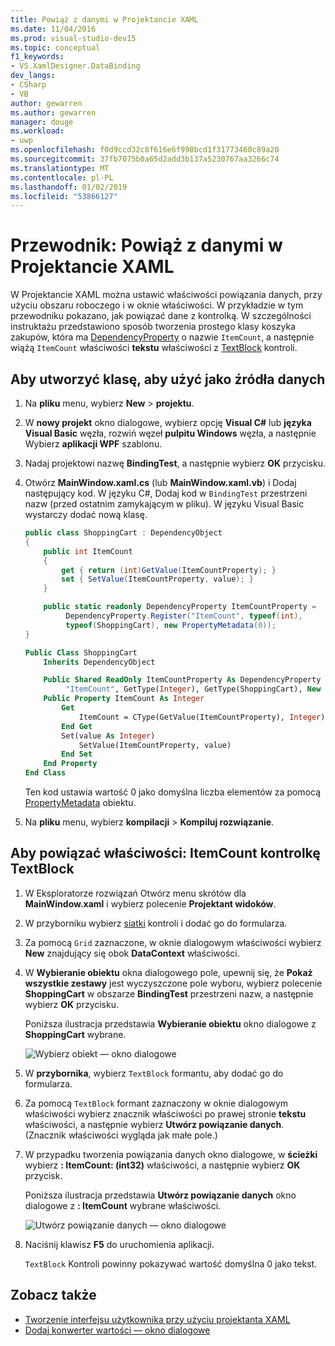 ```yaml
---
title: Powiąż z danymi w Projektancie XAML
ms.date: 11/04/2016
ms.prod: visual-studio-dev15
ms.topic: conceptual
f1_keywords:
- VS.XamlDesigner.DataBinding
dev_langs:
- CSharp
- VB
author: gewarren
ms.author: gewarren
manager: douge
ms.workload:
- uwp
ms.openlocfilehash: f0d9ccd32c8f616e6f998bcd1f31773460c89a20
ms.sourcegitcommit: 37fb7075b0a65d2add3b137a5230767aa3266c74
ms.translationtype: MT
ms.contentlocale: pl-PL
ms.lasthandoff: 01/02/2019
ms.locfileid: "53866127"
---
```

# <a name="walkthrough-bind-to-data-in-xaml-designer"></a>Przewodnik: Powiąż z danymi w Projektancie XAML

W Projektancie XAML można ustawić właściwości powiązania danych, przy użyciu obszaru roboczego i w oknie właściwości. W przykładzie w tym przewodniku pokazano, jak powiązać dane z kontrolką. W szczególności instruktażu przedstawiono sposób tworzenia prostego klasy koszyka zakupów, która ma [DependencyProperty](/uwp/api/Windows.UI.Xaml.DependencyProperty) o nazwie `ItemCount`, a następnie wiążą `ItemCount` właściwości **tekstu** właściwości z [TextBlock](/uwp/api/Windows.UI.Xaml.Controls.TextBlock) kontroli.

## <a name="to-create-a-class-to-use-as-a-data-source"></a>Aby utworzyć klasę, aby użyć jako źródła danych

1. Na **pliku** menu, wybierz **New** > **projektu**.

1. W **nowy projekt** okno dialogowe, wybierz opcję **Visual C#** lub **języka Visual Basic** węzła, rozwiń węzeł **pulpitu Windows** węzła, a następnie Wybierz **aplikacji WPF** szablonu.

1. Nadaj projektowi nazwę **BindingTest**, a następnie wybierz **OK** przycisku.

1. Otwórz **MainWindow.xaml.cs** (lub **MainWindow.xaml.vb**) i Dodaj następujący kod. W języku C#, Dodaj kod w `BindingTest` przestrzeni nazw (przed ostatnim zamykającym w pliku). W języku Visual Basic wystarczy dodać nową klasę.

   ```csharp
   public class ShoppingCart : DependencyObject
   {
       public int ItemCount
       {
           get { return (int)GetValue(ItemCountProperty); }
           set { SetValue(ItemCountProperty, value); }
       }

       public static readonly DependencyProperty ItemCountProperty =
            DependencyProperty.Register("ItemCount", typeof(int),
            typeof(ShoppingCart), new PropertyMetadata(0));
   }
   ```

   ```vb
   Public Class ShoppingCart
       Inherits DependencyObject

       Public Shared ReadOnly ItemCountProperty As DependencyProperty = DependencyProperty.Register(
            "ItemCount", GetType(Integer), GetType(ShoppingCart), New PropertyMetadata(0))
       Public Property ItemCount As Integer
           Get
               ItemCount = CType(GetValue(ItemCountProperty), Integer)
           End Get
           Set(value As Integer)
               SetValue(ItemCountProperty, value)
           End Set
       End Property
   End Class
   ```

   Ten kod ustawia wartość 0 jako domyślna liczba elementów za pomocą [PropertyMetadata](/uwp/api/Windows.UI.Xaml.PropertyMetadata) obiektu.

1. Na **pliku** menu, wybierz **kompilacji** > **Kompiluj rozwiązanie**.

## <a name="to-bind-the-itemcount-property-to-a-textblock-control"></a>Aby powiązać właściwości: ItemCount kontrolkę TextBlock

1. W Eksploratorze rozwiązań Otwórz menu skrótów dla **MainWindow.xaml** i wybierz polecenie **Projektant widoków**.

1. W przyborniku wybierz [siatki](/uwp/api/Windows.UI.Xaml.Controls.Grid) kontroli i dodać go do formularza.

1. Za pomocą `Grid` zaznaczone, w oknie dialogowym właściwości wybierz **New** znajdujący się obok **DataContext** właściwości.

1. W **Wybieranie obiektu** okna dialogowego pole, upewnij się, że **Pokaż wszystkie zestawy** jest wyczyszczone pole wyboru, wybierz polecenie **ShoppingCart** w obszarze **BindingTest** przestrzeni nazw, a następnie wybierz **OK** przycisku.

     Poniższa ilustracja przedstawia **Wybieranie obiektu** okno dialogowe z **ShoppingCart** wybrane.

     ![Wybierz obiekt — okno dialogowe](../designers/media/blendselectobject.png)

1. W **przybornika**, wybierz `TextBlock` formantu, aby dodać go do formularza.

1. Za pomocą `TextBlock` formant zaznaczony w oknie dialogowym właściwości wybierz znacznik właściwości po prawej stronie **tekstu** właściwości, a następnie wybierz **Utwórz powiązanie danych**. (Znacznik właściwości wygląda jak małe pole.)

1. W przypadku tworzenia powiązania danych okno dialogowe, w **ścieżki** wybierz **: ItemCount: (int32)** właściwości, a następnie wybierz **OK** przycisk.

     Poniższa ilustracja przedstawia **Utwórz powiązanie danych** okno dialogowe z **: ItemCount** wybrane właściwości.

     ![Utwórz powiązanie danych — okno dialogowe](../designers/media/xaml_create_data_binding.png)

1. Naciśnij klawisz **F5** do uruchomienia aplikacji.

     `TextBlock` Kontroli powinny pokazywać wartość domyślna 0 jako tekst.

## <a name="see-also"></a>Zobacz także

- [Tworzenie interfejsu użytkownika przy użyciu projektanta XAML](../designers/creating-a-ui-by-using-xaml-designer-in-visual-studio.md)
- [Dodaj konwerter wartości — okno dialogowe](https://msdn.microsoft.com/library/c5f3d110-a541-4b55-8bca-928f77778af8)